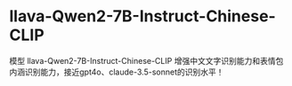 # llava-Qwen2-7B-Instruct-Chinese-CLIP
模型 llava-Qwen2-7B-Instruct-Chinese-CLIP 增强中文文字识别能力和表情包内涵识别能力，接近gpt4o、claude-3.5-sonnet的识别水平！
